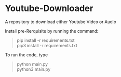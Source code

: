 # Youtube-Downloader
A repository to download either Youtube Video or Audio

Install pre-Rerquisite by running the command:<br>

> pip install -r requirements.txt<br>
> pip3 install -r requirements.txt<br>

To run the code, type <br>
> python main.py<br>
> python3 main.py
